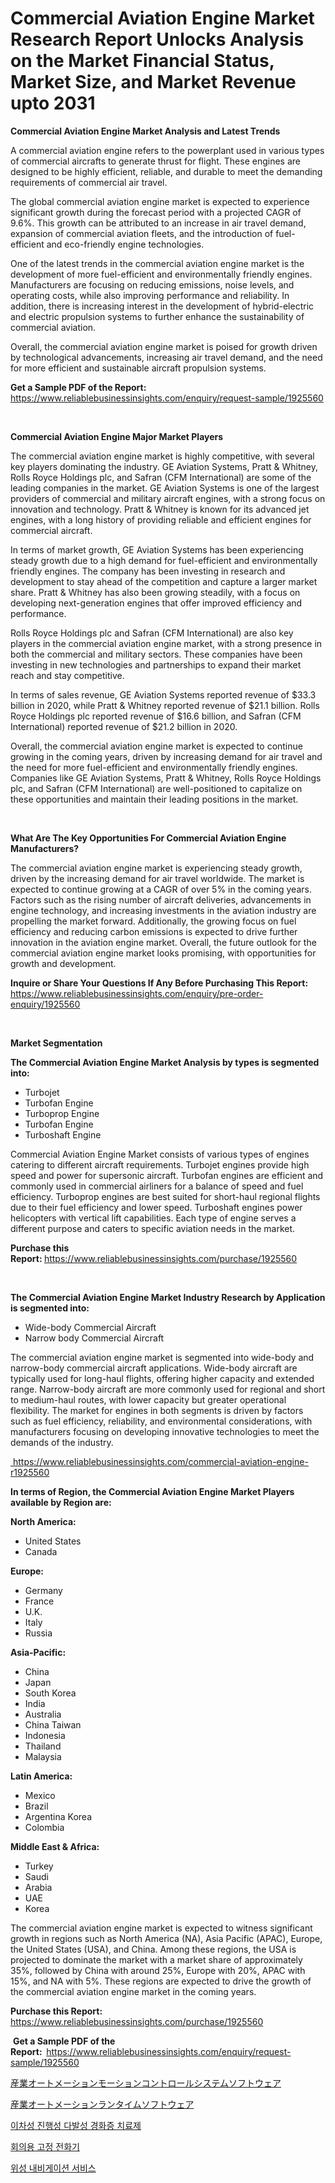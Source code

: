 <p><h1>Commercial Aviation Engine Market Research Report Unlocks Analysis on the Market Financial Status, Market Size, and Market Revenue upto 2031</h1></p><p><strong>Commercial Aviation Engine Market Analysis and Latest Trends</strong></p>
<p><p>A commercial aviation engine refers to the powerplant used in various types of commercial aircrafts to generate thrust for flight. These engines are designed to be highly efficient, reliable, and durable to meet the demanding requirements of commercial air travel.</p><p>The global commercial aviation engine market is expected to experience significant growth during the forecast period with a projected CAGR of 9.6%. This growth can be attributed to an increase in air travel demand, expansion of commercial aviation fleets, and the introduction of fuel-efficient and eco-friendly engine technologies.</p><p>One of the latest trends in the commercial aviation engine market is the development of more fuel-efficient and environmentally friendly engines. Manufacturers are focusing on reducing emissions, noise levels, and operating costs, while also improving performance and reliability. In addition, there is increasing interest in the development of hybrid-electric and electric propulsion systems to further enhance the sustainability of commercial aviation.</p><p>Overall, the commercial aviation engine market is poised for growth driven by technological advancements, increasing air travel demand, and the need for more efficient and sustainable aircraft propulsion systems.</p></p>
<p><strong>Get a Sample PDF of the Report:&nbsp;</strong> <a href="https://www.reliablebusinessinsights.com/enquiry/request-sample/1925560">https://www.reliablebusinessinsights.com/enquiry/request-sample/1925560</a></p>
<p>&nbsp;</p>
<p><strong>Commercial Aviation Engine Major Market Players</strong></p>
<p><p>The commercial aviation engine market is highly competitive, with several key players dominating the industry. GE Aviation Systems, Pratt & Whitney, Rolls Royce Holdings plc, and Safran (CFM International) are some of the leading companies in the market. GE Aviation Systems is one of the largest providers of commercial and military aircraft engines, with a strong focus on innovation and technology. Pratt & Whitney is known for its advanced jet engines, with a long history of providing reliable and efficient engines for commercial aircraft.</p><p>In terms of market growth, GE Aviation Systems has been experiencing steady growth due to a high demand for fuel-efficient and environmentally friendly engines. The company has been investing in research and development to stay ahead of the competition and capture a larger market share. Pratt & Whitney has also been growing steadily, with a focus on developing next-generation engines that offer improved efficiency and performance.</p><p>Rolls Royce Holdings plc and Safran (CFM International) are also key players in the commercial aviation engine market, with a strong presence in both the commercial and military sectors. These companies have been investing in new technologies and partnerships to expand their market reach and stay competitive.</p><p>In terms of sales revenue, GE Aviation Systems reported revenue of $33.3 billion in 2020, while Pratt & Whitney reported revenue of $21.1 billion. Rolls Royce Holdings plc reported revenue of $16.6 billion, and Safran (CFM International) reported revenue of $21.2 billion in 2020.</p><p>Overall, the commercial aviation engine market is expected to continue growing in the coming years, driven by increasing demand for air travel and the need for more fuel-efficient and environmentally friendly engines. Companies like GE Aviation Systems, Pratt & Whitney, Rolls Royce Holdings plc, and Safran (CFM International) are well-positioned to capitalize on these opportunities and maintain their leading positions in the market.</p></p>
<p>&nbsp;</p>
<p><strong>What Are The Key Opportunities For Commercial Aviation Engine Manufacturers?</strong></p>
<p><p>The commercial aviation engine market is experiencing steady growth, driven by the increasing demand for air travel worldwide. The market is expected to continue growing at a CAGR of over 5% in the coming years. Factors such as the rising number of aircraft deliveries, advancements in engine technology, and increasing investments in the aviation industry are propelling the market forward. Additionally, the growing focus on fuel efficiency and reducing carbon emissions is expected to drive further innovation in the aviation engine market. Overall, the future outlook for the commercial aviation engine market looks promising, with opportunities for growth and development.</p></p>
<p><strong>Inquire or Share Your Questions If Any Before Purchasing This Report:</strong> <a href="https://www.reliablebusinessinsights.com/enquiry/pre-order-enquiry/1925560">https://www.reliablebusinessinsights.com/enquiry/pre-order-enquiry/1925560</a></p>
<p>&nbsp;</p>
<p><strong>Market Segmentation</strong></p>
<p><strong>The Commercial Aviation Engine Market Analysis by types is segmented into:</strong></p>
<p><ul><li>Turbojet</li><li>Turbofan Engine</li><li>Turboprop Engine</li><li>Turbofan Engine</li><li>Turboshaft Engine</li></ul></p>
<p><p>Commercial Aviation Engine Market consists of various types of engines catering to different aircraft requirements. Turbojet engines provide high speed and power for supersonic aircraft. Turbofan engines are efficient and commonly used in commercial airliners for a balance of speed and fuel efficiency. Turboprop engines are best suited for short-haul regional flights due to their fuel efficiency and lower speed. Turboshaft engines power helicopters with vertical lift capabilities. Each type of engine serves a different purpose and caters to specific aviation needs in the market.</p></p>
<p><strong>Purchase this Report:&nbsp;</strong><a href="https://www.reliablebusinessinsights.com/purchase/1925560">https://www.reliablebusinessinsights.com/purchase/1925560</a></p>
<p>&nbsp;</p>
<p><strong>The Commercial Aviation Engine Market Industry Research by Application is segmented into:</strong></p>
<p><ul><li>Wide-body Commercial Aircraft</li><li>Narrow body Commercial Aircraft</li></ul></p>
<p><p>The commercial aviation engine market is segmented into wide-body and narrow-body commercial aircraft applications. Wide-body aircraft are typically used for long-haul flights, offering higher capacity and extended range. Narrow-body aircraft are more commonly used for regional and short to medium-haul routes, with lower capacity but greater operational flexibility. The market for engines in both segments is driven by factors such as fuel efficiency, reliability, and environmental considerations, with manufacturers focusing on developing innovative technologies to meet the demands of the industry.</p></p>
<p><a href="https://www.reliablebusinessinsights.com/commercial-aviation-engine-r1925560">&nbsp;https://www.reliablebusinessinsights.com/commercial-aviation-engine-r1925560</a></p>
<p><strong>In terms of Region, the Commercial Aviation Engine Market Players available by Region are:</strong></p>
<p>
    <p> <strong> North America: </strong>
        <ul>
            <li>United States</li>
            <li>Canada</li>
        </ul>
        </p> 
    <p> <strong> Europe: </strong>
        <ul>
            <li>Germany</li>
            <li>France</li>
            <li>U.K.</li>
            <li>Italy</li>
            <li>Russia</li>
        </ul>
        </p> 
    <p> <strong> Asia-Pacific: </strong>
        <ul>
            <li>China</li>
            <li>Japan</li>
            <li>South Korea</li>
            <li>India</li>
            <li>Australia</li>
            <li>China Taiwan</li>
            <li>Indonesia</li>
            <li>Thailand</li>
            <li>Malaysia</li>
        </ul>
        </p> 
    <p> <strong> Latin America: </strong>
        <ul>
            <li>Mexico</li>
            <li>Brazil</li>
            <li>Argentina Korea</li>
            <li>Colombia</li>
        </ul>
        </p> 
    <p> <strong> Middle East & Africa: </strong>
        <ul>
            <li>Turkey</li>
            <li>Saudi</li>
            <li>Arabia</li>
            <li>UAE</li>
            <li>Korea</li>
        </ul>
    </p>
    </p>
<p><p>The commercial aviation engine market is expected to witness significant growth in regions such as North America (NA), Asia Pacific (APAC), Europe, the United States (USA), and China. Among these regions, the USA is projected to dominate the market with a market share of approximately 35%, followed by China with around 25%, Europe with 20%, APAC with 15%, and NA with 5%. These regions are expected to drive the growth of the commercial aviation engine market in the coming years.</p></p>
<p><strong>Purchase this Report: </strong><a href="https://www.reliablebusinessinsights.com/purchase/1925560">https://www.reliablebusinessinsights.com/purchase/1925560</a></p>
<p>&nbsp;<strong>Get a Sample PDF of the Report:&nbsp;&nbsp;</strong><a href="https://www.reliablebusinessinsights.com/enquiry/request-sample/1925560">https://www.reliablebusinessinsights.com/enquiry/request-sample/1925560</a></p>
<p><strong></strong></p>
<p><p><a href="https://github.com/qwpelcjko9242629/Market-Research-Report-List-2/blob/main/1587001115892.md">産業オートメーションモーションコントロールシステムソフトウェア</a></p><p><a href="https://github.com/gfggqjbfys368009/Market-Research-Report-List-2/blob/main/3875798115893.md">産業オートメーションランタイムソフトウェア</a></p><p><a href="https://medium.com/@mogontaenal_1539/%EA%B8%80%EB%A1%9C%EB%B2%8C-2%EC%B0%A8-%EC%A7%84%ED%96%89%EC%84%B1-%EB%8B%A4%EB%B0%9C%EC%84%B1-%EA%B2%BD%EB%A0%A8-%EC%95%BD%EB%AC%BC-%EC%8B%9C%EC%9E%A5-%EA%B7%9C%EB%AA%A8-%EB%B0%8F-%EC%A0%90%EC%9C%A0%EC%9C%A8-%EB%B6%84%EC%84%9D-%EC%A0%9C%ED%92%88-%EC%9C%A0%ED%98%95%EB%B3%84-%EC%A0%81%EC%9A%A9-%EB%B6%84%EC%95%BC%EB%B3%84-%EC%A7%80%EC%97%AD%EB%B3%84-%EC%98%88%EC%B8%A1-2024-2031-1c144f5deab0">이차성 진행성 다발성 경화증 치료제</a></p><p><a href="https://medium.com/@omnia.adelmm_52386/2024%EB%85%84%EB%B6%80%ED%84%B0-2031%EB%85%84%EA%B9%8C%EC%A7%80-%ED%9A%8C%EC%9D%98-%EC%8B%9C%EC%9E%A5-%EC%84%B1%EC%9E%A5-%EC%A0%84%EB%A7%9D%EC%9D%84-%EC%9C%84%ED%95%9C-%EA%B3%A0%EC%A0%95-%EC%A0%84%ED%99%94%EC%99%80-%EC%8B%9C%EC%9E%A5-%EB%8F%99%ED%96%A5-%EB%B6%84%EC%84%9D%EC%97%90-%EB%94%B0%EB%9D%BC-%EC%9D%91%EC%9A%A9-%ED%94%84%EB%A1%9C%EA%B7%B8%EB%9E%A8-%EC%A7%80%EC%97%AD-%EC%A0%84%EB%A7%9D-%EB%B0%8F-%EC%88%98%EC%9D%B5%EC%9D%B4-%EC%97%B0%ED%8F%89%EA%B7%A0-%EC%84%B1%EC%9E%A5%EB%A5%A0-cagr-%EB%A1%9C-%EC%98%88%EC%B8%A1%EB%90%98%EA%B3%A0-%EC%9E%88%EC%8A%B5%EB%8B%88%EB%8B%A4-babff4fa1fb7">회의용 고정 전화기</a></p><p><a href="https://github.com/mithunmistry2258/Market-Research-Report-List-1/blob/main/8038328125023.md">위성 내비게이션 서비스</a></p></p>